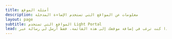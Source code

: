 ```yaml
---
title: أمثلة الموقع
description: معلومات عن المواقع التي تستخدم الإضاءة المدخلة
layout: page
subtitle: المواقع التي تستخدم Light Portal
lead: إذا كنت ترغب في إضافة موقعك إلى هذه القائمة، فقط أرسل لي رسالة عبر <em>Admin -> Portal -> إعدادات-> ردود الفعل</em> في المنتدى الخاص بك.
---
```


<script setup>
import ExampleArea from './ExampleArea.vue'
</script>

<ExampleArea />
